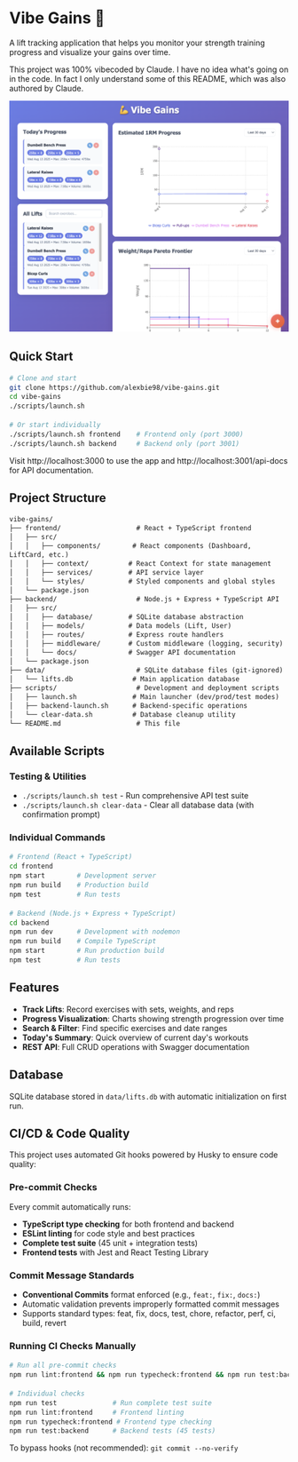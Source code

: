 # Vibe Gains 💪

A lift tracking application that helps you monitor your strength training progress and visualize your gains over time. 

This project was 100% vibecoded by Claude. I have no idea what's going on in the code. In fact I only understand some of this README, which was also authored by Claude.

![Vibe Gains Screenshot](./screenshot.png)

## Quick Start

```bash
# Clone and start
git clone https://github.com/alexbie98/vibe-gains.git
cd vibe-gains
./scripts/launch.sh

# Or start individually
./scripts/launch.sh frontend    # Frontend only (port 3000)
./scripts/launch.sh backend     # Backend only (port 3001)
```

Visit http://localhost:3000 to use the app and http://localhost:3001/api-docs for API documentation.

## Project Structure

```
vibe-gains/
├── frontend/                   # React + TypeScript frontend
│   ├── src/
│   │   ├── components/        # React components (Dashboard, LiftCard, etc.)
│   │   ├── context/          # React Context for state management
│   │   ├── services/         # API service layer
│   │   └── styles/           # Styled components and global styles
│   └── package.json
├── backend/                    # Node.js + Express + TypeScript API
│   ├── src/
│   │   ├── database/         # SQLite database abstraction
│   │   ├── models/           # Data models (Lift, User)
│   │   ├── routes/           # Express route handlers
│   │   ├── middleware/       # Custom middleware (logging, security)
│   │   └── docs/             # Swagger API documentation
│   └── package.json
├── data/                       # SQLite database files (git-ignored)
│   └── lifts.db               # Main application database
├── scripts/                    # Development and deployment scripts
│   ├── launch.sh              # Main launcher (dev/prod/test modes)
│   ├── backend-launch.sh      # Backend-specific operations
│   └── clear-data.sh          # Database cleanup utility
└── README.md                   # This file
```

## Available Scripts

### Testing & Utilities
- `./scripts/launch.sh test` - Run comprehensive API test suite
- `./scripts/launch.sh clear-data` - Clear all database data (with confirmation prompt)

### Individual Commands
```bash
# Frontend (React + TypeScript)
cd frontend
npm start        # Development server
npm run build    # Production build
npm test         # Run tests

# Backend (Node.js + Express + TypeScript)
cd backend
npm run dev      # Development with nodemon
npm run build    # Compile TypeScript
npm start        # Run production build
npm test         # Run tests
```

## Features

- **Track Lifts**: Record exercises with sets, weights, and reps
- **Progress Visualization**: Charts showing strength progression over time
- **Search & Filter**: Find specific exercises and date ranges
- **Today's Summary**: Quick overview of current day's workouts
- **REST API**: Full CRUD operations with Swagger documentation

## Database

SQLite database stored in `data/lifts.db` with automatic initialization on first run.

## CI/CD & Code Quality

This project uses automated Git hooks powered by Husky to ensure code quality:

### Pre-commit Checks
Every commit automatically runs:
- **TypeScript type checking** for both frontend and backend
- **ESLint linting** for code style and best practices  
- **Complete test suite** (45 unit + integration tests)
- **Frontend tests** with Jest and React Testing Library

### Commit Message Standards
- **Conventional Commits** format enforced (e.g., `feat:`, `fix:`, `docs:`)
- Automatic validation prevents improperly formatted commit messages
- Supports standard types: feat, fix, docs, test, chore, refactor, perf, ci, build, revert

### Running CI Checks Manually
```bash
# Run all pre-commit checks
npm run lint:frontend && npm run typecheck:frontend && npm run test:backend

# Individual checks
npm run test              # Run complete test suite
npm run lint:frontend     # Frontend linting
npm run typecheck:frontend # Frontend type checking
npm run test:backend      # Backend tests (45 tests)
```

To bypass hooks (not recommended): `git commit --no-verify`
